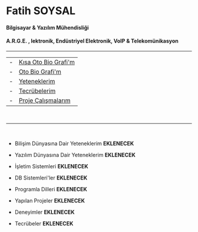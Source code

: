 #

# **Fatih SOYSAL**

#### Bilgisayar & Yazılım Mühendisliği  

#### A.R.G.E. , lektronik, Endüstriyel Elektronik, VoIP & Telekomünikasyon

---

| | |
|-|-|
| - | [Kısa Oto Bio Grafi'm](https://github.com/fsoysall/fsoysall/blob/main/) |
| - | [Oto Bio Grafi'm](https://github.com/fsoysall/fsoysall/blob/main/About-Me-DETAILED.md) |
| - | [Yeteneklerim](https://github.com/fsoysall/fsoysall/blob/main/My-Abilities.md) |
| - | [Tecrübelerim](https://github.com/fsoysall/fsoysall/blob/main/) |
| - | [Proje Çalışmalarım](https://github.com/fsoysall/fsoysall/blob/main/My-Over-Workeds.md) |

<br>

---

<br>

- Bilişim Dünyasına Dair Yeteneklerim **EKLENECEK**
- Yazılım Dünyasına Dair Yeteneklerim **EKLENECEK**
- İşletim Sistemleri **EKLENECEK**
- DB Sistemleri'ler **EKLENECEK**
- Programla Dilleri **EKLENECEK**

- Yapılan Projeler **EKLENECEK**
- Deneyimler **EKLENECEK**
- Tecrübeler **EKLENECEK**
